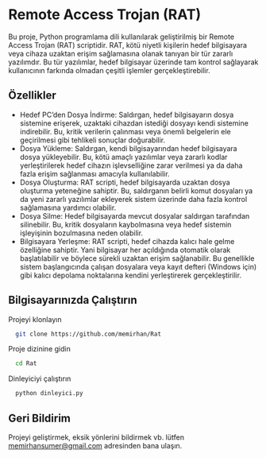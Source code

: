 
# Remote Access Trojan (RAT)

Bu proje, Python programlama dili kullanılarak geliştirilmiş bir Remote Access Trojan (RAT) scriptidir. RAT, kötü niyetli kişilerin hedef bilgisayara veya cihaza uzaktan erişim sağlamasına olanak tanıyan bir tür zararlı yazılımdır. Bu tür yazılımlar, hedef bilgisayar üzerinde tam kontrol sağlayarak kullanıcının farkında olmadan çeşitli işlemler gerçekleştirebilir.

## Özellikler

- Hedef PC’den Dosya İndirme: Saldırgan, hedef bilgisayarın dosya sistemine erişerek, uzaktaki cihazdan istediği dosyayı kendi sistemine indirebilir. Bu, kritik verilerin çalınması veya önemli belgelerin ele geçirilmesi gibi tehlikeli sonuçlar doğurabilir.
- Dosya Yükleme: Saldırgan, kendi bilgisayarından hedef bilgisayara dosya yükleyebilir. Bu, kötü amaçlı yazılımlar veya zararlı kodlar yerleştirilerek hedef cihazın işlevselliğine zarar verilmesi ya da daha fazla erişim sağlanması amacıyla kullanılabilir.
- Dosya Oluşturma: RAT scripti, hedef bilgisayarda uzaktan dosya oluşturma yeteneğine sahiptir. Bu, saldırganın belirli komut dosyaları ya da yeni zararlı yazılımlar ekleyerek sistem üzerinde daha fazla kontrol sağlamasına yardımcı olabilir.
- Dosya Silme: Hedef bilgisayarda mevcut dosyalar saldırgan tarafından silinebilir. Bu, kritik dosyaların kaybolmasına veya hedef sistemin işleyişinin bozulmasına neden olabilir.
- Bilgisayara Yerleşme: RAT scripti, hedef cihazda kalıcı hale gelme özelliğine sahiptir. Yani bilgisayar her açıldığında otomatik olarak başlatılabilir ve böylece sürekli uzaktan erişim sağlanabilir. Bu genellikle sistem başlangıcında çalışan dosyalara veya kayıt defteri (Windows için) gibi kalıcı depolama noktalarına kendini yerleştirerek gerçekleştirilir.

  
## Bilgisayarınızda Çalıştırın

Projeyi klonlayın

```bash
  git clone https://github.com/memirhan/Rat
```

Proje dizinine gidin

```bash
  cd Rat
```

Dinleyiciyi çalıştırın

```bash
  python dinleyici.py
```
  
## Geri Bildirim

Projeyi geliştirmek, eksik yönlerini bildirmek vb. lütfen memirhansumer@gmail.com adresinden bana ulaşın.

  